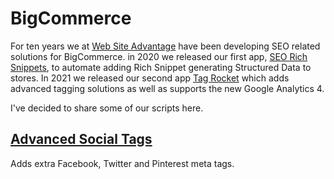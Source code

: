 # BigCommerce

For ten years we at [Web Site Advantage](https://websiteadvantage.com.au/BigCommerce-Packages) have been developing SEO related solutions for BigCommerce. in 2020 we released our first app, [SEO Rich Snippets](https://www.bigcommerce.com/apps/seo-rich-snippets/),  to automate adding Rich Snippet generating Structured Data to stores. In 2021 we released our second app [Tag Rocket](https://www.bigcommerce.com.au/apps/tag-rocket/) which adds advanced tagging solutions as well as supports the new Google Analytics 4.

I've decided to share some of our scripts here.

## [Advanced Social Tags](https://github.com/Tiggerito/BigCommerce/blob/main/social-tags.html)
Adds extra Facebook, Twitter and Pinterest meta tags.
